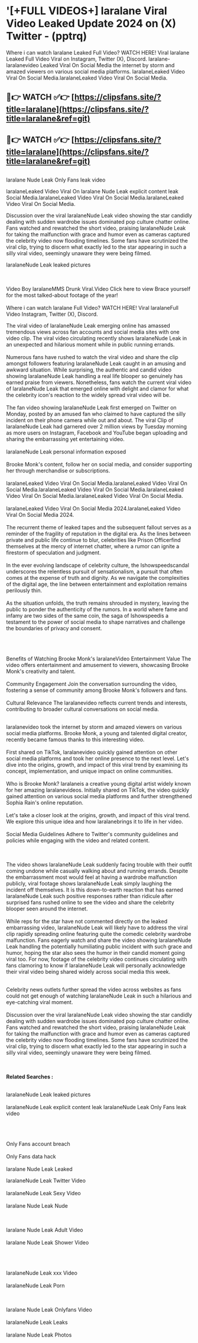 #  '[+FULL VIDEOS+] laralane Viral Video Leaked Update 2024 on (X) Twitter - (pptrq)

Where i can watch laralane Leaked Full Video? WATCH HERE! Viral laralane Leaked Full Video Viral on Instagram, Twitter (X), Discord.
laralane- laralanevideo Leaked Viral On Social Media the internet by storm and amazed viewers on various social media platforms.
laralaneLeaked Video Viral On Social Media.laralaneLeaked Video Viral On Social Media.




## 🔴👉 WATCH ✅👉 [https://clipsfans.site/?title=laralane](https://clipsfans.site/?title=laralane&ref=git)


## 🔴👉 WATCH ✅👉 [https://clipsfans.site/?title=laralane](https://clipsfans.site/?title=laralane&ref=git)
##


laralane Nude Leak Only Fans leak video 


laralaneLeaked Video Viral On  laralane Nude Leak explicit content leak Social Media.laralaneLeaked Video Viral On Social Media.laralaneLeaked Video Viral On Social Media.



Discussion over the viral laralaneNude Leak video showing the star candidly dealing with sudden wardrobe issues dominated pop culture chatter online. Fans watched and rewatched the short video, praising laralaneNude Leak for taking the malfunction with grace and humor even as cameras captured the celebrity video now flooding timelines. Some fans have scrutinized the viral clip, trying to discern what exactly led to the star appearing in such a silly viral video, seemingly unaware they were being filmed.


laralaneNude Leak leaked pictures


  <br>

  <br>
Video Boy laralaneMMS Drunk Viral.Video Click here to view Brace yourself for the most talked-about footage of the year!
<br><br>
Where i can watch laralane Full Video? WATCH HERE! Viral laralaneFull Video Instagram, Twitter (X), Discord.

The viral video of laralaneNude Leak emerging online has amassed tremendous views across fan accounts and social media sites with one video clip. The viral video circulating recently shows laralaneNude Leak in an unexpected and hilarious moment while in public running errands.
<br><br>
Numerous fans have rushed to watch the viral video and share the clip amongst followers featuring laralaneNude Leak caught in an amusing and awkward situation. While surprising, the authentic and candid video showing laralaneNude Leak handling a real life blooper so genuinely has earned praise from viewers. Nonetheless, fans watch the current viral video of laralaneNude Leak that emerged online with delight and clamor for what the celebrity icon's reaction to the widely spread viral video will be.
<br><br>
The fan video showing laralaneNude Leak first emerged on Twitter on Monday, posted by an amused fan who claimed to have captured the silly incident on their phone camera while out and about. The viral Clip of laralaneNude Leak had garnered over 2 million views by Tuesday morning as more users on Instagram, Facebook and YouTube began uploading and sharing the embarrassing yet entertaining video.
<br><br>
laralaneNude Leak personal information exposed
<br><br>
Brooke Monk's content, follow her on social media, and consider supporting her through merchandise or subscriptions.
<br><br>
laralaneLeaked Video Viral On Social Media.laralaneLeaked Video Viral On Social Media.laralaneLeaked Video Viral On Social Media.laralaneLeaked Video Viral On Social Media.laralaneLeaked Video Viral On Social Media.
<br><br>
laralaneLeaked Video Viral On Social Media 2024.laralaneLeaked Video Viral On Social Media 2024.
<br><br>
The recurrent theme of leaked tapes and the subsequent fallout serves as a reminder of the fragility of reputation in the digital era. As the lines between private and public life continue to blur, celebrities like Prison Officerfind themselves at the mercy of internet chatter, where a rumor can ignite a firestorm of speculation and judgment.
<br><br>
In the ever evolving landscape of celebrity culture, the Ishowspeedscandal underscores the relentless pursuit of sensationalism, a pursuit that often comes at the expense of truth and dignity. As we navigate the complexities of the digital age, the line between entertainment and exploitation remains perilously thin.
<br><br>
As the situation unfolds, the truth remains shrouded in mystery, leaving the public to ponder the authenticity of the rumors. In a world where fame and infamy are two sides of the same coin, the saga of Ishowspeedis a testament to the power of social media to shape narratives and challenge the boundaries of privacy and consent.
<br><br>

<br><br>
Benefits of Watching Brooke Monk's laralaneVideo Entertainment Value The video offers entertainment and amusement to viewers, showcasing Brooke Monk's creativity and talent.
<br><br>
Community Engagement Join the conversation surrounding the video, fostering a sense of community among Brooke Monk's followers and fans.
<br><br>
Cultural Relevance The laralanevideo reflects current trends and interests, contributing to broader cultural conversations on social media.
<br><br>


laralanevideo took the internet by storm and amazed viewers on various social media platforms. Brooke Monk, a young and talented digital creator, recently became famous thanks to this interesting video.
<br><br>
First shared on TikTok, laralanevideo quickly gained attention on other social media platforms and took her online presence to the next level. Let's dive into the origins, growth, and impact of this viral trend by examining its concept, implementation, and unique impact on online communities.
<br><br>
Who is Brooke Monk? laralaneis a creative young digital artist widely known for her amazing laralanevideos. Initially shared on TikTok, the video quickly gained attention on various social media platforms and further strengthened Sophia Rain's online reputation.
<br><br>
Let's take a closer look at the origins, growth, and impact of this viral trend. We explore this unique idea and how laralanebrings it to life in her video.
<br><br>
Social Media Guidelines Adhere to Twitter's community guidelines and policies while engaging with the video and related content.


<br><br>
The video shows laralaneNude Leak suddenly facing trouble with their outfit coming undone while casually walking about and running errands. Despite the embarrassment most would feel at having a wardrobe malfunction publicly, viral footage shows laralaneNude Leak simply laughing the incident off themselves. It is this down-to-earth reaction that has earned laralaneNude Leak such positive responses rather than ridicule after surprised fans rushed online to see the video and share the celebrity blooper seen around the internet.
<br><br>
While reps for the star have not commented directly on the leaked embarrassing video, laralaneNude Leak will likely have to address the viral clip rapidly spreading online featuring quite the comedic celebrity wardrobe malfunction. Fans eagerly watch and share the video showing laralaneNude Leak handling the potentially humiliating public incident with such grace and humor, hoping the star also sees the humor in their candid moment going viral too. For now, footage of the celebrity video continues circulating with fans clamoring to know if laralaneNude Leak will personally acknowledge their viral video being shared widely across social media this week.
<br><br>

Celebrity news outlets further spread the video across websites as fans could not get enough of watching laralaneNude Leak in such a hilarious and eye-catching viral moment.
<br><br>
Discussion over the viral laralaneNude Leak video showing the star candidly dealing with sudden wardrobe issues dominated pop culture chatter online. Fans watched and rewatched the short video, praising laralaneNude Leak for taking the malfunction with grace and humor even as cameras captured the celebrity video now flooding timelines. Some fans have scrutinized the viral clip, trying to discern what exactly led to the star appearing in such a silly viral video, seemingly unaware they were being filmed.


<br><br>
<strong>Related Searches :</strong>
<br><br>

laralaneNude Leak leaked pictures
<br><br>
laralaneNude Leak explicit content leak
laralaneNude Leak Only Fans leak video
<br><br>

<br><br>
Only Fans account breach
<br><br>
Only Fans data hack
<br><br>
laralane Nude Leak Leaked

laralaneNude Leak Twitter Video
<br><br>
laralaneNude Leak Sexy Video
<br><br>
laralane Nude Leak Nude

<br><br>
laralane Nude Leak Adult Video
<br><br>
laralane Nude Leak Shower Video
<br><br>

<br><br>
laralaneNude Leak xxx Video
<br><br>
laralaneNude Leak Porn

<br><br>
laralane Nude Leak Onlyfans Video
<br><br>
laralaneNude Leak Leaks
<br><br>
laralane Nude Leak Photos